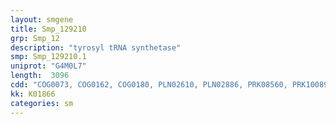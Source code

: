 ```yaml
---
layout: smgene
title: Smp_129210
grp: Smp_12
description: "tyrosyl tRNA synthetase"
smp: Smp_129210.1
uniprot: "G4M0L7"
length:  3096
cdd: "COG0073, COG0162, COG0180, PLN02610, PLN02886, PRK08560, PRK10089, PRK12267, PRK13354, PTZ00126, PTZ00348, TIGR00233, TIGR00234, TIGR00399, TIGR02222, cd00805, cd02799, cl00015, cl00320, pfam00579, pfam01588"
kk: K01866
categories: sm
---
```

